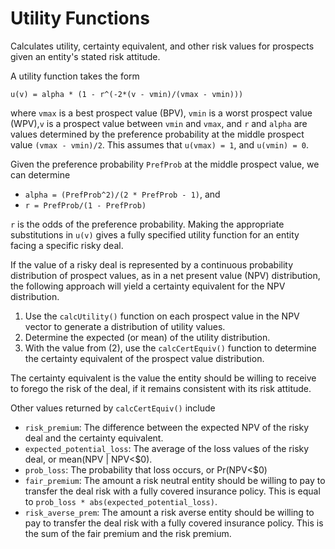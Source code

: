 # Utility Functions
Calculates utility, certainty equivalent, and other risk values for prospects given an entity's stated risk attitude.

A utility function takes the form

 `u(v) = alpha * (1 - r^(-2*(v - vmin)/(vmax - vmin)))`

where `vmax` is a best prospect value (BPV), `vmin` is a worst prospect value (WPV),`v` is a prospect value between `vmin` and `vmax`, and `r` and `alpha` are values determined by the preference probability at the middle prospect value `(vmax - vmin)/2`. This assumes that `u(vmax) = 1`, and `u(vmin) = 0`.

Given the preference probability `PrefProb` at the middle prospect value, we can determine

 * `alpha = (PrefProb^2)/(2 * PrefProb - 1)`, and
 * `r = PrefProb/(1 - PrefProb)`
 
`r` is the odds of the preference probability. Making the appropriate substitutions in `u(v)` gives a fully specified utility function for an entity facing a specific risky deal.

If the value of a risky deal is represented by a continuous probability distribution of prospect values, as in a net present value (NPV) distribution, the following approach will yield a certainty equivalent for the NPV distribution.

 1. Use the `calcUtility()` function on each prospect value in the NPV vector to generate a distribution of utility values.
 2. Determine the expected (or mean) of the utility distribution.
 3. With the value from (2), use the `calcCertEquiv()` function to determine the certainty equivalent of the prospect value distribution.

The certainty equivalent is the value the entity should be willing to receive to forego the risk of the deal, if it remains consistent with its risk attitude.

Other values returned by `calcCertEquiv()` include

 * `risk_premium`: The difference between the expected NPV of the risky deal and the certainty equivalent.
 * `expected_potential_loss`: The average of the loss values of the risky deal, or mean(NPV | NPV<$0).
 * `prob_loss`: The probability that loss occurs, or Pr(NPV<$0)
 * `fair_premium`: The amount a risk neutral entity should be willing to pay to transfer the deal risk with a fully covered insurance policy. This is equal to `prob_loss * abs(expected_potential_loss)`.
 * `risk_averse_prem`: The amount a risk averse entity should be willing to pay to transfer the deal risk with a fully covered insurance policy. This is the sum of the fair premium and the risk premium.
